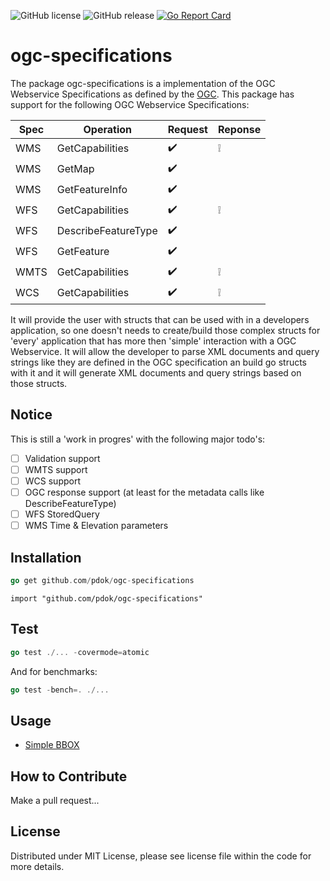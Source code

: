 ![GitHub license](https://img.shields.io/github/license/PDOK/ogc-specifications)
![GitHub release](https://img.shields.io/github/release/PDOK/ogc-specifications.svg)
[![Go Report Card](https://goreportcard.com/badge/PDOK/ogc-specifications)](https://goreportcard.com/report/PDOK/ogc-specifications) 

# ogc-specifications

The package ogc-specifications is a implementation of the OGC Webservice Specifications as defined by the [OGC](https://www.ogc.org/).
This package has support for the following OGC Webservice Specifications:

| Spec | Operation | Request | Reponse |
| --- | --- | --- | --- |
| WMS | GetCapabilities | :heavy_check_mark:  | :grey_exclamation: |
| WMS | GetMap | :heavy_check_mark: | |
| WMS | GetFeatureInfo | :heavy_check_mark: | |
| WFS | GetCapabilities | :heavy_check_mark: | :grey_exclamation: |
| WFS | DescribeFeatureType | :heavy_check_mark: | |
| WFS | GetFeature | :heavy_check_mark: | |
| WMTS | GetCapabilities | :heavy_check_mark: | :grey_exclamation: |
| WCS | GetCapabilities | :heavy_check_mark: | :grey_exclamation: |

It will provide the user with structs that can be used with in a developers application, so one doesn't needs to create/build those complex structs for 'every' application that has more then 'simple' interaction with a OGC Webservice. It will allow the developer to parse XML documents and query strings like they are defined in the OGC specification an build go structs with it and it will generate XML documents and query strings based on those structs.

## Notice

This is still a 'work in progres' with the following major todo's:

- [ ] Validation support
- [ ] WMTS support
- [ ] WCS support
- [ ] OGC response support (at least for the metadata calls like DescribeFeatureType)
- [ ] WFS StoredQuery
- [ ] WMS Time & Elevation parameters

## Installation

```go
go get github.com/pdok/ogc-specifications
```

```import
import "github.com/pdok/ogc-specifications"
```

## Test

```go
go test ./... -covermode=atomic
```

And for benchmarks:

```go
go test -bench=. ./...
```

## Usage

- [Simple BBOX](./examples/simple-bbox/main.go)

## How to Contribute

Make a pull request...

## License

Distributed under MIT License, please see license file within the code for more details.

